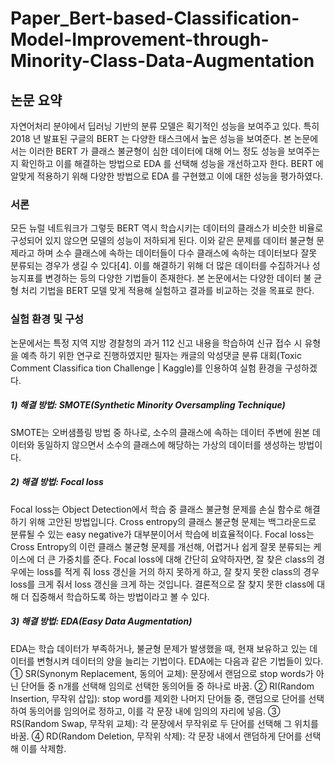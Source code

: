 # Paper_Bert-based-Classification-Model-Improvement-through-Minority-Class-Data-Augmentation

## 논문 요약
 자연어처리 분야에서 딥러닝 기반의 분류 모델은 획기적인 성능을 보여주고 있다. 특히 2018 년
발표된 구글의 BERT 는 다양한 태스크에서 높은 성능을 보여준다. 본 논문에서는 이러한
BERT 가 클래스 불균형이 심한 데이터에 대해 어느 정도 성능을 보여주는지 확인하고 이를
해결하는 방법으로 EDA 를 선택해 성능을 개선하고자 한다. BERT 에 알맞게 적용하기 위해
다양한 방법으로 EDA 를 구현했고 이에 대한 성능을 평가하였다. 

### 서론 
 모든 뉴럴 네트워크가 그렇듯 BERT 역시 학습시키는 데이터의 클래스가 비슷한 비율로
구성되어 있지 않으면 모델의 성능이 저하되게 된다. 이와 같은 문제를 데이터 불균형 
문제라고 하며 소수 클래스에 속하는 데이터들이 다수 클래스에 속하는 데이터보다 잘못
분류되는 경우가 생길 수 있다[4]. 이를 해결하기 위해 더 많은 데이터를 수집하거나
성능지표를 변경하는 등의 다양한 기법들이 존재한다. 본 논문에서는 다양한 데이터 불
균형 처리 기법을 BERT 모델 맞게 적용해 실험하고 결과를 비교하는 것을 목표로 한다.

### 실험 환경 및 구성
 논문에서는 특정 지역 지방 경찰청의 과거 112 신고 내용을 학습하여 신규 접수 시 유형을 예측
 하기 위한 연구로 진행하였지만 필자는 캐글의 악성댓글 분류 대회(Toxic Comment Classifica
 tion Challenge | Kaggle)를 인용하여 실험 환경을 구성하겠다. 
 
##### 1) 해결 방법: SMOTE(Synthetic Minority Oversampling Technique)
SMOTE는 오버샘플링 방법 중 하나로, 소수의 클래스에 속하는 데이터 주변에 원본 데이터와 동일하지 않으면서 소수의 클래스에 해당하는 가상의 데이터를 생성하는 방법이다.

##### 2) 해결 방법: Focal loss
 Focal loss는 Object Detection에서 학습 중 클래스 불균형 문제를 손실 함수로 해결하기 위해 고안된 방법입니다. Cross entropy의 클래스 불균형 문제는 백그라운드로 분류될 수 있는 easy negative가 대부분이어서 학습에 비효율적이다. Focal loss는 Cross Entropy의 이런 클래스 불균형 문제를 개선해, 어렵거나 쉽게 잘못 분류되는 케이스에 더 큰 가중치를 준다. Focal loss에 대해 간단히 요약하자면, 잘 찾은 class의 경우에는 loss를 적게 줘 loss 갱신을 거의 하지 못하게 하고, 잘 찾지 못한 class의 경우 loss를 크게 줘서 loss 갱신을 크게 하는 것입니다. 결론적으로 잘 찾지 못한 class에 대해 더 집중해서 학습하도록 하는 방법이라고 볼 수 있다.
 
##### 3) 해결 방법: EDA(Easy Data Augmentation)
EDA는 학습 데이터가 부족하거나, 불균형 문제가 발생했을 때, 현재 보유하고 있는 데이터를 변형시켜 데이터의 양을 늘리는 기법이다. EDA에는 다음과 같은 기법들이 있다.
① SR(Synonym Replacement, 동의어 교체): 문장에서 랜덤으로 stop words가 아닌 단어들 중 n개를 선택해 임의로 선택한 동의어들 중 하나로 바꿈.
② RI(Random Insertion, 무작위 삽입): stop word를 제외한 나머지 단어들 중, 랜덤으로 단어를 선택하여 동의어를 임의어로 정하고, 이를 각 문장 내에 임의의 자리에 넣음.
③ RS(Random Swap, 무작위 교체): 각 문장에서 무작위로 두 단어를 선택해 그 위치를 바꿈.
④ RD(Random Deletion, 무작위 삭제): 각 문장 내에서 랜덤하게 단어를 선택해 이를 삭제함.
